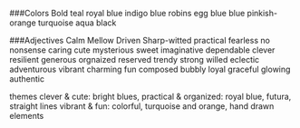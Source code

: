 ###Colors
Bold teal
royal blue
indigo blue
robins egg blue
blue
pinkish-orange
turquoise
aqua
black


###Adjectives
Calm
Mellow
Driven
Sharp-witted
practical
fearless
no nonsense
caring
cute
mysterious
sweet
imaginative
dependable
clever
resilient
generous
orgnaized
reserved
trendy
strong willed
eclectic
adventurous
vibrant
charming
fun
composed
bubbly
loyal
graceful
glowing
authentic


themes
clever & cute: bright blues, 
practical & organized: royal blue, futura, straight lines
vibrant & fun: colorful, turquoise and orange, hand drawn elements
